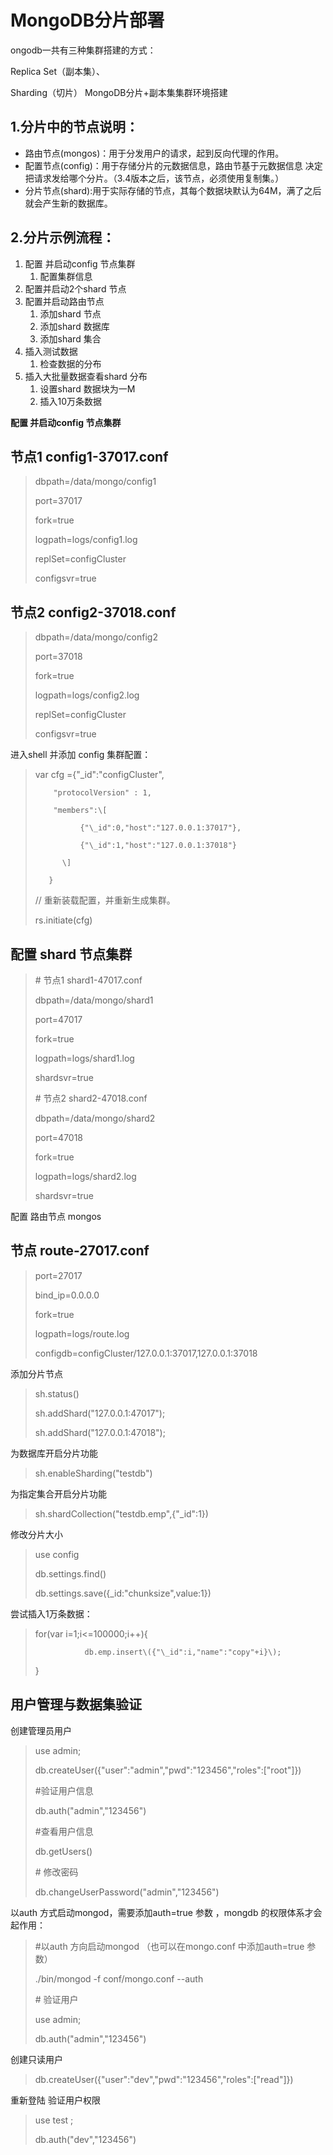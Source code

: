 # MongoDB分片部署


ongodb一共有三种集群搭建的方式：

Replica Set（副本集）、

Sharding（切片）
MongoDB分片+副本集集群环境搭建

## 1.**分片中的节点说明：**

* 路由节点\(mongos\)：用于分发用户的请求，起到反向代理的作用。
* 配置节点\(config\)：用于存储分片的元数据信息，路由节基于元数据信息 决定把请求发给哪个分片。（3.4版本之后，该节点，必须使用复制集。）
* 分片节点\(shard\):用于实际存储的节点，其每个数据块默认为64M，满了之后就会产生新的数据库。

## **2.分片示例流程：**

1. 配置 并启动config 节点集群
   1. 配置集群信息
2. 配置并启动2个shard 节点
3. 配置并启动路由节点
   1. 添加shard 节点
   2. 添加shard 数据库
   3. 添加shard 集合
4. 插入测试数据
   1. 检查数据的分布
5. 插入大批量数据查看shard 分布
   1. 设置shard 数据块为一M
   2. 插入10万条数据

**配置 并启动config 节点集群**



## 节点1 config1-37017.conf

> dbpath=/data/mongo/config1
>
> port=37017
>
> fork=true
>
> logpath=logs/config1.log
>
> replSet=configCluster
>
> configsvr=true

## 节点2 config2-37018.conf

> dbpath=/data/mongo/config2
>
> port=37018
>
> fork=true
>
> logpath=logs/config2.log
>
> replSet=configCluster
>
> configsvr=true

进入shell 并添加 config 集群配置：

> var cfg ={"\_id":"configCluster",
>
> 		  "protocolVersion" : 1,
>
> 		  "members":\[
>
> 				{"\_id":0,"host":"127.0.0.1:37017"},
>
> 				{"\_id":1,"host":"127.0.0.1:37018"}
>
> 			\]
>
> 		 }
>
> // 重新装载配置，并重新生成集群。
>
> rs.initiate\(cfg\)

## 配置 shard 节点集群

> \# 节点1 shard1-47017.conf
>
> dbpath=/data/mongo/shard1
>
> port=47017
>
> fork=true
>
> logpath=logs/shard1.log
>
> shardsvr=true
>
>
>
> \# 节点2 shard2-47018.conf
>
> dbpath=/data/mongo/shard2
>
> port=47018
>
> fork=true
>
> logpath=logs/shard2.log
>
> shardsvr=true

配置 路由节点 mongos

## 节点 route-27017.conf

> port=27017
>
> bind\_ip=0.0.0.0
>
> fork=true
>
> logpath=logs/route.log
>
> configdb=configCluster/127.0.0.1:37017,127.0.0.1:37018

添加分片节点

> sh.status\(\)
>
> sh.addShard\("127.0.0.1:47017"\);
>
> sh.addShard\("127.0.0.1:47018"\);

为数据库开启分片功能

> sh.enableSharding\("testdb"\)

为指定集合开启分片功能

> sh.shardCollection\("testdb.emp",{"\_id":1}\)

修改分片大小

> use config
>
> db.settings.find\(\)
>
> db.settings.save\({\_id:"chunksize",value:1}\)

尝试插入1万条数据：

> for\(var i=1;i&lt;=100000;i++\){
>
> 			     db.emp.insert\({"\_id":i,"name":"copy"+i}\);
>
> }

## 用户管理与数据集验证

创建管理员用户

> use admin;
>
> db.createUser\({"user":"admin","pwd":"123456","roles":\["root"\]}\)
>
> \#验证用户信息
>
> db.auth\("admin","123456"\)
>
> \#查看用户信息
>
> db.getUsers\(\) 
>
> \# 修改密码
>
> db.changeUserPassword\("admin","123456"\)

以auth 方式启动mongod，需要添加auth=true 参数 ，mongdb 的权限体系才会起作用：

> \#以auth 方向启动mongod （也可以在mongo.conf 中添加auth=true 参数）
>
> ./bin/mongod -f conf/mongo.conf --auth
>
> \# 验证用户
>
> use admin;
>
> db.auth\("admin","123456"\)

创建只读用户

> db.createUser\({"user":"dev","pwd":"123456","roles":\["read"\]}\)

重新登陆 验证用户权限

> use test  ;
>
> db.auth\("dev","123456"\)








